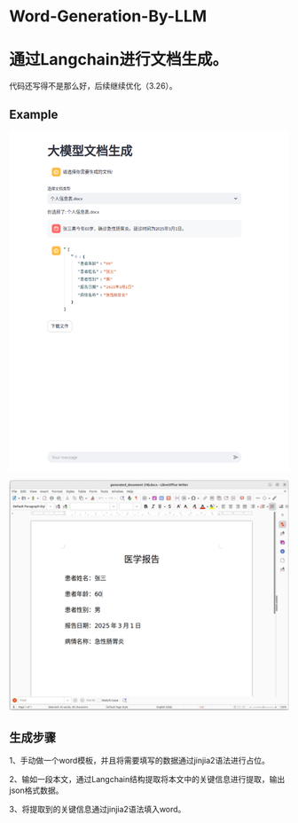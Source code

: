 # Word-Generation-By-LLM
# 通过Langchain进行文档生成。

代码还写得不是那么好，后续继续优化（3.26）。


## Example



![alt text](./image/cad804930ac84ee29f01612a36415e8d.png)

![alt text](./image/5a441403e482df4233217dbd388a7928_720.png)


## 生成步骤

1、手动做一个word模板，并且将需要填写的数据通过jinjia2语法进行占位。

2、输如一段本文，通过Langchain结构提取将本文中的关键信息进行提取，输出json格式数据。

3、将提取到的关键信息通过jinjia2语法填入word。


